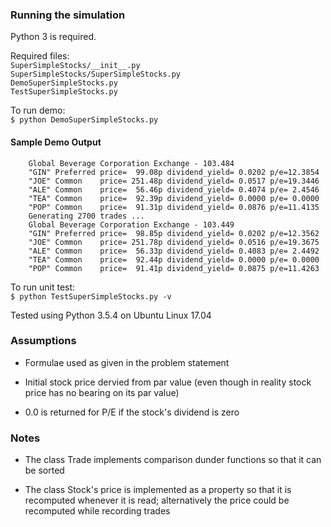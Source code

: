 ### Running the simulation

Python 3 is required.

Required files:  
`SuperSimpleStocks/__init__.py`  
`SuperSimpleStocks/SuperSimpleStocks.py`  
`DemoSuperSimpleStocks.py`  
`TestSuperSimpleStocks.py`  

To run demo:  
`$ python DemoSuperSimpleStocks.py`

#### Sample Demo Output

        Global Beverage Corporation Exchange - 103.484  
        "GIN" Preferred price=  99.08p dividend_yield= 0.0202 p/e=12.3854  
        "JOE" Common    price= 251.48p dividend_yield= 0.0517 p/e=19.3446  
        "ALE" Common    price=  56.46p dividend_yield= 0.4074 p/e= 2.4546  
        "TEA" Common    price=  92.39p dividend_yield= 0.0000 p/e= 0.0000  
        "POP" Common    price=  91.31p dividend_yield= 0.0876 p/e=11.4135  
        Generating 2700 trades ...  
        Global Beverage Corporation Exchange - 103.449  
        "GIN" Preferred price=  98.85p dividend_yield= 0.0202 p/e=12.3562  
        "JOE" Common    price= 251.78p dividend_yield= 0.0516 p/e=19.3675  
        "ALE" Common    price=  56.33p dividend_yield= 0.4083 p/e= 2.4492  
        "TEA" Common    price=  92.44p dividend_yield= 0.0000 p/e= 0.0000  
        "POP" Common    price=  91.41p dividend_yield= 0.0875 p/e=11.4263

To run unit test:  
`$ python TestSuperSimpleStocks.py -v`

Tested using Python 3.5.4 on Ubuntu Linux 17.04


### Assumptions

* Formulae used as given in the problem statement

* Initial stock price dervied from par value (even though in reality stock price has no bearing on its par value)

* 0.0 is returned for P/E if the stock's dividend is zero


### Notes


* The class Trade implements comparison dunder functions so that it can be sorted

* The class Stock's price is implemented as a property so that it is recomputed whenever it is read; alternatively the price could be recomputed while recording trades

